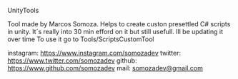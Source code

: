 UnityTools




Tool made by Marcos Somoza.
Helps to create custon presettled C# scripts in unity. It´s really into 30 min efford on it but still usefull. Ill be updating it over time
To use it go to Tools/ScriptsCustomTool


instagram: https://www.instagram.com/somozadev
twitter: https://www.twitter.com/somozadev
github: https://www.github.com/somozadev
mail: somozadev@gmail.com
